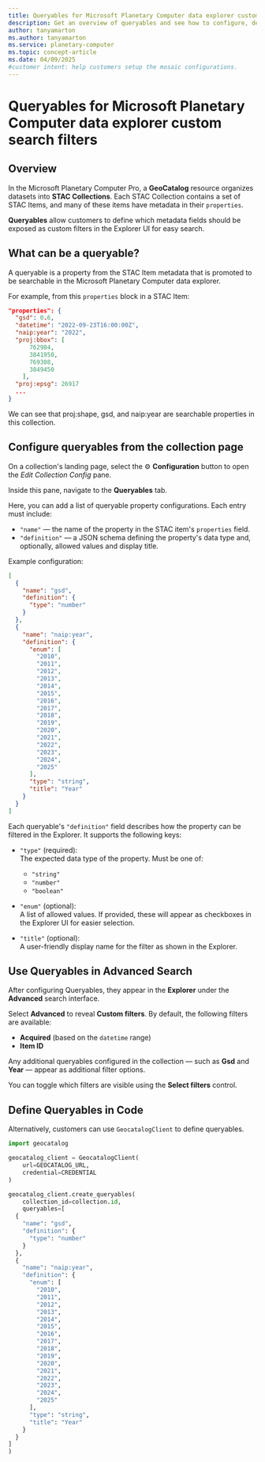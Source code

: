 ```yaml
---
title: Queryables for Microsoft Planetary Computer data explorer custom search filters
description: Get an overview of queryables and see how to configure, define, and use queryables in Microsoft Planetary Computer data explorer.
author: tanyamarton
ms.author: tanyamarton
ms.service: planetary-computer
ms.topic: concept-article
ms.date: 04/09/2025
#customer intent: help customers setup the mosaic configurations. 
---
```


# Queryables for Microsoft Planetary Computer data explorer custom search filters

## Overview

In the Microsoft Planetary Computer Pro, a **GeoCatalog** resource organizes datasets into **STAC Collections**. 
Each STAC Collection contains a set of STAC Items, and many of these items have metadata in their `properties`.

**Queryables** allow customers to define which metadata fields should be exposed as custom filters in the Explorer UI for easy search.

## What can be a queryable?

A queryable is a property from the STAC Item metadata that is promoted to be searchable in the Microsoft Planetary Computer data explorer.

For example, from this `properties` block in a STAC Item:

```json
"properties": {
  "gsd": 0.6,
  "datetime": "2022-09-23T16:00:00Z",
  "naip:year": "2022",
  "proj:bbox": [
      762984,
      3841950,
      769308,
      3849450
    ],
  "proj:epsg": 26917
  ...
}
```
We can see that proj:shape, gsd, and naip:year are searchable properties in this collection.

## Configure queryables from the collection page

On a collection's landing page, select the ⚙️ **Configuration** button to open the _Edit Collection Config_ pane.

Inside this pane, navigate to the **Queryables** tab.

Here, you can add a list of queryable property configurations. Each entry must include:

- `"name"` — the name of the property in the STAC item's `properties` field.
- `"definition"` — a JSON schema defining the property's data type and, optionally, allowed values and display title.

Example configuration:

```json
[
  {
    "name": "gsd",
    "definition": {
      "type": "number"
    }
  },
  {
    "name": "naip:year",
    "definition": {
      "enum": [
        "2010",
        "2011",
        "2012",
        "2013",
        "2014",
        "2015",
        "2016",
        "2017",
        "2018",
        "2019",
        "2020",
        "2021",
        "2022",
        "2023",
        "2024",
        "2025"
      ],
      "type": "string",
      "title": "Year"
    }
  }
]
```

Each queryable's `"definition"` field describes how the property can be filtered in the Explorer. It supports the following keys:

- `"type"` (required):  
  The expected data type of the property. Must be one of:
  - `"string"`
  - `"number"`
  - `"boolean"`

- `"enum"` (optional):  
  A list of allowed values. If provided, these will appear as checkboxes in the Explorer UI for easier selection.

- `"title"` (optional):  
  A user-friendly display name for the filter as shown in the Explorer.

## Use Queryables in Advanced Search

After configuring Queryables, they appear in the **Explorer** under the **Advanced** search interface.

Select **Advanced** to reveal **Custom filters**. By default, the following filters are available:

- **Acquired** (based on the `datetime` range)
- **Item ID**

Any additional queryables configured in the collection — such as **Gsd** and **Year** — appear as additional filter options.

You can toggle which filters are visible using the **Select filters** control.

## Define Queryables in Code

Alternatively, customers can use `GeocatalogClient` to define queryables.
```python
import geocatalog

geocatalog_client = GeocatalogClient(
    url=GEOCATALOG_URL,
    credential=CREDENTIAL
)

geocatalog_client.create_queryables(
    collection_id=collection.id,
    queryables=[
  {
    "name": "gsd",
    "definition": {
      "type": "number"
    }
  },
  {
    "name": "naip:year",
    "definition": {
      "enum": [
        "2010",
        "2011",
        "2012",
        "2013",
        "2014",
        "2015",
        "2016",
        "2017",
        "2018",
        "2019",
        "2020",
        "2021",
        "2022",
        "2023",
        "2024",
        "2025"
      ],
      "type": "string",
      "title": "Year"
    }
  }
]
)